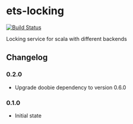 # ets-locking

[![Build Status](https://travis-ci.com/Galeria-Kaufhof/ets-locking.svg?branch=master)](https://travis-ci.com/Galeria-Kaufhof/ets-locking)

Locking service for scala with different backends

## Changelog

### 0.2.0
- Upgrade doobie dependency to version 0.6.0

### 0.1.0
- Initial state
